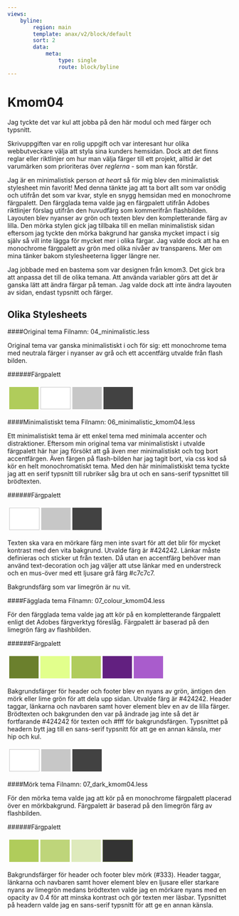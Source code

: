 ```yaml
---
views:
    byline:
        region: main
        template: anax/v2/block/default
        sort: 2
        data:
            meta:
                type: single
                route: block/byline
---
```

Kmom04
=========================

Jag tyckte det var kul att jobba på den här modul och med färger och typsnitt.

Skrivuppgiften var en rolig uppgift och var interesant hur olika webbutveckare välja att styla sina kunders hemsidan. Dock att det finns reglar eller riktlinjer om hur man välja färger till ett projekt, alltid är det varumärken som prioriteras över *reglerna* - som man kan förstår.

Jag är en minimalistisk person *at heart* så för mig blev den minimalistisk stylesheet min favorit! Med denna tänkte jag att ta bort allt som var onödig och utifrån det som var kvar, style en snygg hemsidan med en monochrome färgpalett. Den färgglada tema valde jag en färgpalett utifrån Adobes riktlinjer förslag utifrån den huvudfärg som kommerifrån flashbilden. Layouten blev nyanser av grön och texten blev den kompletterande färg av lilla.  Den mörka stylen gick jag tillbaka till en mellan minimalistisk sidan eftersom jag tyckte den mörka bakgrund har ganska mycket impact i sig själv så vill inte lägga för mycket mer i olika färgar. Jag valde dock att ha en monochrome färgpalett av grön med olika nivåer av transparens. Mer om mina tänker bakom stylesheeterna ligger längre ner.


Jag jobbade med en bastema som var designen från kmom3. Det gick bra att anpassa det till de olika temana. Att använda variabler görs att det är ganska lätt att ändra färgar på teman. Jag valde dock att inte ändra layouten av sidan, endast typsnitt och färger.


Olika Stylesheets
-----------------------
####Original tema
Filnamn: 04_minimalistic.less

Original tema var ganska minimalistiskt i och för sig: ett monochrome tema med neutrala färger i nyanser av grå och ett accentfärg utvalde från flash bilden.

######Färgpalett
<table style="border-spacing: 4px; border-collapse: separate">
<tr>
<td style="height: 50px; width: 50px; background-color: #b0cc5b">
<td style="height: 50px; width: 50px; border: 1px solid #c7c7c7; background-color: #fff">
<td style="height: 50px; width: 50px; background-color: #c7c7c7">
<td style="height: 50px; width: 50px; background-color: #424242">
</tr>
</table>

####Minimalistiskt tema
Filnamn: 06_minimalistic_kmom04.less

Ett minimalistiskt tema är ett enkel tema med minimala accenter och distraktioner. Eftersom min original tema var minimalistiskt i utvalde färgpalett här har jag försökt att gå även mer minimalistiskt och tog bort  accentfärgen. Även färgen på flash-bilden har jag tagit bort, via css kod så kör en helt monochromatiskt tema. Med den här minimalistkiskt tema tyckte jag att en serif typsnitt till rubriker såg bra ut och en sans-serif typsnittet till brödtexten.


######Färgpalett
<table style="border-spacing: 4px; border-collapse: separate">
<tr>
<td style="height: 50px; width: 50px; border: 1px solid #c7c7c7; background-color: #fff">
<td style="height: 50px; width: 50px; background-color: #c7c7c7">
<td style="height: 50px; width: 50px; background-color: #424242">
</tr>
</table>

Texten ska vara en mörkare färg men inte svart för att det blir för mycket kontrast med den vita bakgrund. Utvalde färg är #424242. Länkar måste definieras och sticker ut från texten. Då utan en accentfärg behöver man använd text-decoration och jag väljer att utse länkar med en understreck och en mus-över med ett ljusare grå färg #c7c7c7.

Bakgrundsfärg som var limegrön är nu vit.

####Fägglada tema
Filnamn: 07_colour_kmom04.less

För den färgglada tema valde jag att kör på en kompletterande färgpalett enligt det Adobes färgverktyg föreslåg. Färgpalett är baserad på den limegrön färg av flashbilden.


######Färgpalett

<table style="border-spacing: 4px; border-collapse: separate">
<tr>
<td style="height: 50px; width: 50px; background-color: #6b802d">
<td style="height: 50px; width: 50px; background-color: #e2ff8c">
<td style="height: 50px; width: 50px; background-color: #b0cc5c">
<td style="height: 50px; width: 50px; background-color: #622080">
<td style="height: 50px; width: 50px; background-color: #a95ccc">
</tr>
</table>

Bakgrundsfärger för header och footer blev en nyans av grön, äntigen den mörk eller lime grön för att dela upp sidan. Utvalde färg är #424242. Header taggar, länkarna och navbaren samt hover element blev en av de lilla färger. Brödtexten och bakgrunden den var på ändrade jag inte så det är fortfarande #424242 för texten och #fff för bakgrundsfärgen. Typsnittet på headern bytt jag till en sans-serif typsnitt för att ge en annan känsla, mer hip och kul.

<table style="border-spacing: 4px; border-collapse: separate">
<tr>
<td style="height: 50px; width: 50px; border: 1px solid #c7c7c7; background-color: #fff">
<td style="height: 50px; width: 50px; background-color: #c7c7c7">
<td style="height: 50px; width: 50px; background-color: #424242">
</tr>
</table>

####Mörk tema
Filnamn: 07_dark_kmom04.less

För den mörka tema valde jag att kör på en monochrome färgpalett placerad över en mörkbakgrund. Färgpalett är baserad på den limegrön färg av flashbilden.


######Färgpalett

<table style="border-spacing: 4px; border-collapse: separate">
<tr>
<td style="height: 50px; width: 50px; background-color: rgba(176, 204, 91, 1);">
<td style="height: 50px; width: 50px; background-color: rgba(176, 204, 91, 0.8);">
<td style="height: 50px; width: 50px; background-color: rgba(176, 204, 91, 0.4);">
<td style="height: 50px; width: 50px; border: 1px solid rgba(176, 204, 91, 0.4); background-color: #333">
</tr>
</table>

Bakgrundsfärger för header och footer blev mörk (#333). Header taggar, länkarna och navbaren samt hover element blev en ljusare eller starkare nyans av limegrön medans brödtexten valde jag en mörkare nyans med en opacity av 0.4 för att minska kontrast och gör texten mer läsbar. Typsnittet på headern valde jag en sans-serif typsnitt för att ge en annan känsla.
